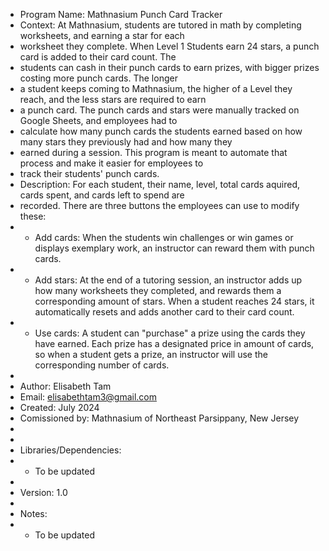  * Program Name: Mathnasium Punch Card Tracker
 * Context: At Mathnasium, students are tutored in math by completing worksheets, and earning a star for each 
 * worksheet they complete. When Level 1 Students earn 24 stars, a punch card is added to their card count. The 
 * students can cash in their punch cards to earn prizes, with bigger prizes costing more punch cards. The longer
 * a student keeps coming to Mathnasium, the higher of a Level they reach, and the less stars are required to earn
 * a punch card. The punch cards and stars were manually tracked on Google Sheets, and employees had to
 * calculate how many punch cards the students earned based on how many stars they previously had and how many they
 * earned during a session. This program is meant to automate that process and make it easier for employees to
 * track their students' punch cards. 
 * Description: For each student, their name, level, total cards aquired, cards spent, and cards left to spend are 
 * recorded. There are three buttons the employees can use to modify these:
 *  - Add cards: When the students win challenges or win games or displays exemplary work, an instructor can reward them with punch cards.
 *  - Add stars: At the end of a tutoring session, an instructor adds up how many worksheets they completed, and rewards them a corresponding amount of stars. When a student reaches 24 stars, it automatically resets and adds another card to their card count. 
 *  - Use cards: A student can "purchase" a prize using the cards they have earned. Each prize has a designated price in amount of cards, so when a student gets a prize, an instructor will use the corresponding number of cards.
 * 
 * Author: Elisabeth Tam
 * Email: elisabethtam3@gmail.com
 * Created: July 2024
 * Comissioned by: Mathnasium of Northeast Parsippany, New Jersey
 * 
 * 
 * Libraries/Dependencies: 
 *    - To be updated
 * 
 * Version: 1.0
 * 
 * Notes:
 *    - To be updated
